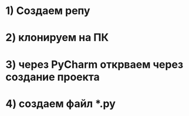 # 1) Создаем репу
# 2) клонируем на ПК
# 3) через PyCharm открваем через создание проекта
# 4) создаем файл *.py
